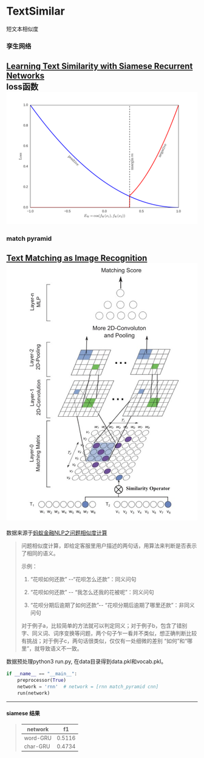 # TextSimilar
短文本相似度
### 孪生网络
[Learning Text Similarity with Siamese Recurrent Networks](http://www.aclweb.org/anthology/W/W16/W16-1617.pdf)  
loss函数  
<img src="logdir/graph/siamese.png">  
---
### match pyramid
[Text Matching as Image Recognition](https://arxiv.org/abs/1602.06359)    
<img src="logdir/graph/match_pyramid">  
---
数据来源于[蚂蚁金融NLP之问题相似度计算](https://dc.cloud.alipay.com/index#/topic/intro?id=8)  
>问题相似度计算，即给定客服里用户描述的两句话，用算法来判断是否表示了相同的语义。
>
>示例：
>
>1. “花呗如何还款” --“花呗怎么还款”：同义问句
>
>2. “花呗如何还款” -- “我怎么还我的花被呢”：同义问句
>
>3. “花呗分期后逾期了如何还款”-- “花呗分期后逾期了哪里还款”：非同义问句
>
>对于例子a，比较简单的方法就可以判定同义；对于例子b，包含了错别字、同义词、词序变换等问题，两个句子乍一看并不类似，想正确判断比较有挑战；对于例子c，两句话很类似，仅仅有一处细微的差别 “如何”和“哪里”，就导致语义不一致。

数据预处理python3 run.py, 在data目录得到data.pkl和vocab.pkl。  
```python
if __name__ == "__main__":
	preprocessor(True)
	network = 'rnn'  # network = [rnn match_pyramid cnn]
	run(network)
```
---
#### siamese 结果
>| network   |  f1    |  
>|-----------|--------|  
>| word-GRU  | 0.5116 |  
>| char-GRU  | 0.4734 |  